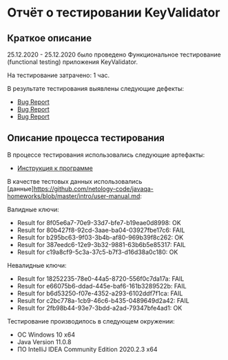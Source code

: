 # Отчёт о тестировании KeyValidator

## Краткое описание

25.12.2020 - 25.12.2020 было проведено Функциональное тестирование (functional testing) приложения KeyValidator.

На тестирование затрачено: 1 час.

В результате тестирования выявлены следующие дефекты:
* [Bug Report](https://github.com/NetologyQA12/KeyValidator/issues/2)
* [Bug Report](https://github.com/NetologyQA12/KeyValidator/issues/3)
* [Bug Report](https://github.com/NetologyQA12/KeyValidator/issues/4)

## Описание процесса тестирования

В процессе тестирования использовались следующие артефакты:
* [Инструкция к программе](https://github.com/netology-code/javaqa-homeworks/blob/master/intro/user-manual.md)


В качестве тестовых данных использовались [данные]https://github.com/netology-code/javaqa-homeworks/blob/master/intro/user-manual.md:

Валидные ключи:
* Result for 8f05e6a7-70e9-33d7-bfe7-b19eae0d8998: OK
* Result for 80b427f8-92cd-3aae-ba04-03927fbe17c6: FAIL
* Result for b295bc63-9f03-3b4b-af80-969b39f8c262: OK
* Result for 387eedc6-12e9-3b32-9881-63b6b5e85317: FAIL
* Result for c19a8cf9-5c3a-37c5-b7f3-d16d38a0c180: OK

Невалидные ключи:
* Result for 18252235-78e0-44a5-8720-556f0c7da17a: FAIL
* Result for e66075b6-ddad-445e-baf6-161b3289522b: FAIL
* Result for b6d53250-f07e-4352-a293-6102ddf7f1ca: FAIL
* Result for c2bc778a-1cb9-46c6-b435-0489649d2a42: FAIL
* Result for 2fb98b44-93e7-3bdd-a2ad-79347bfe4ad1: OK

Тестирование производилось в следующем окружении:
* ОС Windows 10 x64
* Java Version 11.0.8
* ПО IntelliJ IDEA Community Edition 2020.2.3 x64
